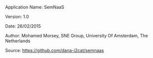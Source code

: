 Application Name: SemNaaS

Version: 1.0

Date: 26/02/2015

Author: Mohamed Morsey, SNE Group, University Of Amsterdam, The Netherlands

Source: https://github.com/dana-i2cat/semnaas
